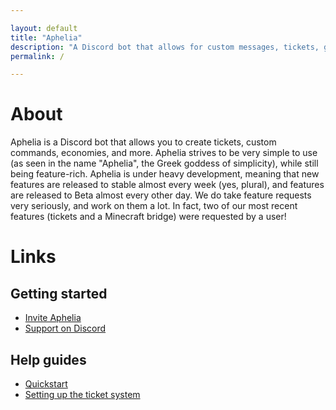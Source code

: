 ```yaml
---

layout: default
title: "Aphelia"
description: "A Discord bot that allows for custom messages, tickets, game-connections, and more!"
permalink: /

---
```


# About
Aphelia is a Discord bot that allows you to create tickets, custom commands, economies, and more. Aphelia strives 
to be very simple to use (as seen in the name "Aphelia", the Greek goddess of simplicity), while still being feature-rich.
Aphelia is under heavy development, meaning that new features are released to stable almost every week (yes, plural), and
features are released to Beta almost every other day. We do take feature requests very seriously, and work on them a lot.
In fact, two of our most recent features (tickets and a Minecraft bridge) were requested by a user!

# Links
## Getting started
* [Invite Aphelia](/invite)
* [Support on Discord](/discord)

## Help guides
* [Quickstart](/quickstart)
* [Setting up the ticket system](/tickethelp)
